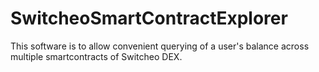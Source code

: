 # SwitcheoSmartContractExplorer
This software is to allow convenient querying of a user's balance across multiple smartcontracts of Switcheo DEX.
